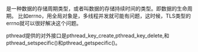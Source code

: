 是一种数据的存储周期类型，或者叫数据的存储持续时间的类型。即数据的生命周期。
比如errno，用全局对象是，多线程并发就可能有问题，这时候，TLS类型的errno就可以很好解决这个问题。

pthread提供的对外接口是pthread_key_create,pthread_key_delete,和pthread_setspecific()和pthread_getspecific()。
